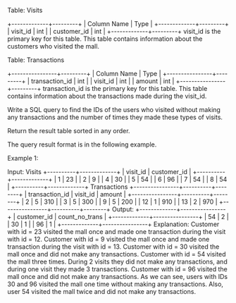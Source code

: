  Table: Visits
 
 
 +-------------+---------+
 | Column Name | Type    |
 +-------------+---------+
 | visit_id    | int     |
 | customer_id | int     |
 +-------------+---------+
 visit_id is the primary key for this table.
 This table contains information about the customers who visited the
 mall.
 
 
 
 
 Table: Transactions
 
 
 +----------------+---------+
 | Column Name    | Type    |
 +----------------+---------+
 | transaction_id | int     |
 | visit_id       | int     |
 | amount         | int     |
 +----------------+---------+
 transaction_id is the primary key for this table.
 This table contains information about the transactions made during the
 visit_id.
 
 
 
 
 Write a SQL query to find the IDs of the users who visited without making
 any transactions and the number of times they made these types of visits.
 
 Return the result table sorted in any order.
 
 The query result format is in the following example.
 
 
 Example 1:
 
 
 Input: 
 Visits
 +----------+-------------+
 | visit_id | customer_id |
 +----------+-------------+
 | 1        | 23          |
 | 2        | 9           |
 | 4        | 30          |
 | 5        | 54          |
 | 6        | 96          |
 | 7        | 54          |
 | 8        | 54          |
 +----------+-------------+
 Transactions
 +----------------+----------+--------+
 | transaction_id | visit_id | amount |
 +----------------+----------+--------+
 | 2              | 5        | 310    |
 | 3              | 5        | 300    |
 | 9              | 5        | 200    |
 | 12             | 1        | 910    |
 | 13             | 2        | 970    |
 +----------------+----------+--------+
 Output: 
 +-------------+----------------+
 | customer_id | count_no_trans |
 +-------------+----------------+
 | 54          | 2              |
 | 30          | 1              |
 | 96          | 1              |
 +-------------+----------------+
 Explanation: 
 Customer with id = 23 visited the mall once and made one transaction during
 the visit with id = 12.
 Customer with id = 9 visited the mall once and made one transaction during
 the visit with id = 13.
 Customer with id = 30 visited the mall once and did not make any
 transactions.
 Customer with id = 54 visited the mall three times. During 2 visits they did
 not make any transactions, and during one visit they made 3 transactions.
 Customer with id = 96 visited the mall once and did not make any
 transactions.
 As we can see, users with IDs 30 and 96 visited the mall one time without
 making any transactions. Also, user 54 visited the mall twice and did not
 make any transactions.
 
 



